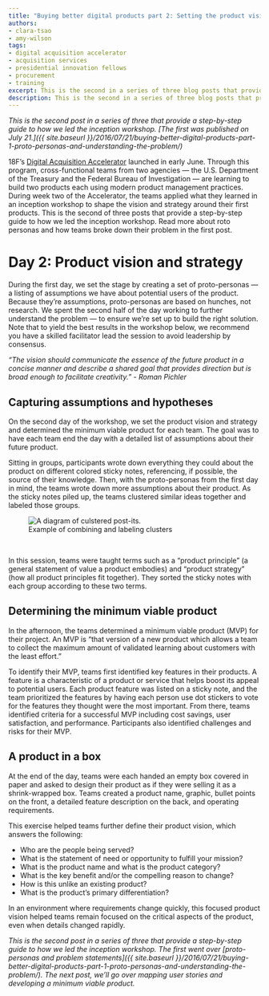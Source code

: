```yaml
---
title: "Buying better digital products part 2: Setting the product vision and strategy"
authors:
- clara-tsao
- amy-wilson
tags:
- digital acquisition accelerator
- acquisition services
- presidential innovation fellows
- procurement
- training
excerpt: This is the second in a series of three blog posts that provide a step-by-step guide to how we led the inception workshop.
description: This is the second in a series of three blog posts that provide a step-by-step guide to how we led the inception workshop.
---
```

*This is the second post in a series of three that provide a
step-by-step guide to how we led the inception workshop. [The first was published on July 21.]({{ site.baseurl }}/2016/07/21/buying-better-digital-products-part-1-proto-personas-and-understanding-the-problem/)*

18F’s [Digital Acquisition
Accelerator](https://pages.18f.gov/digitalaccelerator/) launched in
early June. Through this program, cross-functional teams from two
agencies — the U.S. Department of the Treasury and the Federal Bureau of
Investigation — are learning to build two products each using modern
product management practices. During week two of the Accelerator, the
teams applied what they learned in an inception workshop to shape the
vision and strategy around their first products. This is the second of
three posts that provide a step-by-step guide to how we led the
inception workshop. Read more about roto personas and how teams broke
down their problem in the first post.

Day 2: Product vision and strategy
==================================

During the first day, we set the stage by creating a set of
proto-personas — a listing of assumptions we have about potential users
of the product. Because they’re assumptions, proto-personas are based on
hunches, not research. We spent the second half of the day working to
further understand the problem — to ensure we’re set up to build the
right solution. Note that to yield the best results in the workshop
below, we recommend you have a skilled facilitator lead the session to
avoid leadership by consensus.

*“The vision should communicate the essence of the future product in a
concise manner and describe a shared goal that provides direction but is
broad enough to facilitate creativity.” - Roman Pichler*

Capturing assumptions and hypotheses 
-------------------------------------

On the second day of the workshop, we set the product vision and
strategy and determined the minimum viable product for each team. The
goal was to have each team end the day with a detailed list of
assumptions about their future product.

Sitting in groups, participants wrote down everything they could about
the product on different colored sticky notes, referencing, if possible,
the source of their knowledge. Then, with the proto-personas from the
first day in mind, the teams wrote down more assumptions about their
product. As the sticky notes piled up, the teams clustered similar ideas
together and labeled those groups.

<figure>
	<img src="{{ site.baseurl }}/assets/blog/digital-acquisition-accelerator/combining-labeling.jpg" alt="A diagram of culstered post-its.">
	<figcaption>Example of combining and labeling clusters</figcaption>
</figure><br>

In this session, teams were taught terms such as a “product principle”
(a general statement of value a product embodies) and “product strategy”
(how all product principles fit together). They sorted the sticky notes
with each group according to these two terms.

Determining the minimum viable product
--------------------------------------

In the afternoon, the teams determined a minimum viable product (MVP)
for their project. An MVP is “that version of a new product which allows
a team to collect the maximum amount of validated learning about
customers with the least effort.”

To identify their MVP, teams first identified key features in their
products. A feature is a characteristic of a product or service that
helps boost its appeal to potential users. Each product feature was
listed on a sticky note, and the team prioritized the features by having
each person use dot stickers to vote for the features they thought were
the most important. From there, teams identified criteria for a
successful MVP including cost savings, user satisfaction, and
performance. Participants also identified challenges and risks for their
MVP.

A product in a box
------------------

At the end of the day, teams were each handed an empty box covered in
paper and asked to design their product as if they were selling it as a
shrink-wrapped box. Teams created a product name, graphic, bullet points
on the front, a detailed feature description on the back, and operating
requirements.

This exercise helped teams further define their product vision, which
answers the following:

-   Who are the people being served?
-   What is the statement of need or opportunity to fulfill your mission?
-   What is the product name and what is the product category?
-   What is the key benefit and/or the compelling reason to change?
-   How is this unlike an existing product?
-   What is the product’s primary differentiation?

In an environment where requirements change quickly, this focused
product vision helped teams remain focused on the critical aspects of
the product, even when details changed rapidly.

*This is the second post in a series of three that provide a
step-by-step guide to how we led the inception workshop. The first went over [proto-personas and problem statements]({{ site.baseurl }}/2016/07/21/buying-better-digital-products-part-1-proto-personas-and-understanding-the-problem/). The next
post, we’ll go over mapping user stories and developing a minimum viable
product.*
